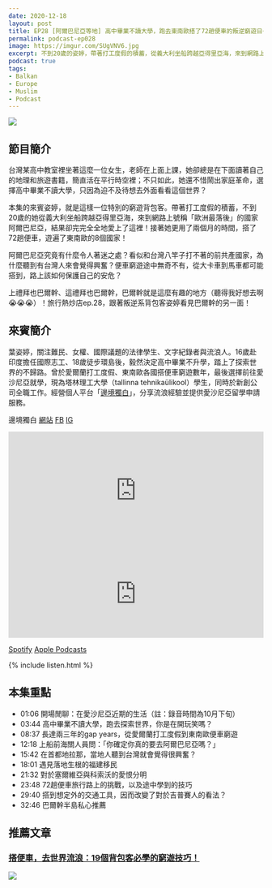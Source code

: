 ```yaml
---
date: 2020-12-18
layout: post
title: EP28 [阿爾巴尼亞等地] 高中畢業不讀大學，跑去東南歐搭了72趟便車的叛逆窮遊日子 ft. 邊境獨白 葉姿婷
permalink: podcast-ep028
image: https://imgur.com/SUgVNV6.jpg
excerpt: 不到20歲的姿婷，帶著打工度假的積蓄，從義大利坐船跨越亞得里亞海，來到網路上號稱「歐洲最落後」的國家阿爾巴尼亞，結果卻完完全全地愛上了這裡！接著她更搭了72趟便車，遊遍了東南歐的8個國家！東南歐究竟有著什麼難以抗拒的魅力？便車旅行有什麼小技巧？聽聽叛逆系背包客姿婷怎麼說吧！
podcast: true
tags:
- Balkan
- Europe
- Muslim
- Podcast
---
```


![](https://imgur.com/SUgVNV6.jpg)

## 節目簡介

台灣某高中教室裡坐著這麼一位女生，老師在上面上課，她卻總是在下面讀著自己的地理和旅遊書籍，簡直活在平行時空裡；不只如此，她還不惜鬧出家庭革命，選擇高中畢業不讀大學，只因為迫不及待想去外面看看這個世界？

本集的來賓姿婷，就是這樣一位特別的窮遊背包客。帶著打工度假的積蓄，不到20歲的她從義大利坐船跨越亞得里亞海，來到網路上號稱「歐洲最落後」的國家阿爾巴尼亞，結果卻完完全全地愛上了這裡！接著她更用了兩個月的時間，搭了72趟便車，遊遍了東南歐的8個國家！

阿爾巴尼亞究竟有什麼令人著迷之處？看似和台灣八竿子打不著的前共產國家，為什麼聽到有台灣人來會覺得興奮？便車窮遊途中無奇不有，從大卡車到馬車都可能搭到，路上該如何保護自己的安危？

上禮拜也巴爾幹、這禮拜也巴爾幹，巴爾幹就是這麼有趣的地方（聽得我好想去啊😭😭😭）！旅行熱炒店ep.28，跟著叛逆系背包客姿婷看見巴爾幹的另一面！

## 來賓簡介

葉姿婷，關注難民、女權、國際議題的法律學生、文字紀錄者與流浪人。16歲赴印度擔任國際志工、18歲徒步環島後，毅然決定高中畢業不升學，踏上了探索世界的不歸路。曾於愛爾蘭打工度假、東南歐各國搭便車窮遊數年，最後選擇前往愛沙尼亞就學，現為塔林理工大學（tallinna tehnikaülikool）學生，同時於新創公司全職工作。經營個人平台「[邊境獨白](theborderstory.com)」，分享流浪經驗並提供愛沙尼亞留學申請服務。

邊境獨白 [網站](https://theborderstory.com) [FB](https://www.facebook.com/borderxstory) [IG](https://www.instagram.com/tingyehxx/)

<iframe src="https://open.spotify.com/embed-podcast/episode/03fAvdMEgKlz2nP1EivaLq" width="100%" height="232" frameborder="0" allowtransparency="true" allow="encrypted-media"></iframe>

<iframe allow="autoplay *; encrypted-media *; fullscreen *" frameborder="0" height="175" style="width:100%;max-width:660px;overflow:hidden;background:transparent;" sandbox="allow-forms allow-popups allow-same-origin allow-scripts allow-storage-access-by-user-activation allow-top-navigation-by-user-activation" src="https://embed.podcasts.apple.com/tw/podcast/id1518914711?i=1000502783014"></iframe>

[Spotify](https://open.spotify.com/episode/03fAvdMEgKlz2nP1EivaLq)
[Apple Podcasts](https://podcasts.apple.com/tw/podcast/id1518914711?i=1000502783014)

{% include listen.html %}

## 本集重點

* 01:06 開場閒聊：在愛沙尼亞近期的生活（註：錄音時間為10月下旬）
* 03:44 高中畢業不讀大學，跑去探索世界，你是在開玩笑嗎？
* 08:37 長達兩三年的gap years，從愛爾蘭打工度假到東南歐便車窮遊
* 12:18 上船前海關人員問：「你確定你真的要去阿爾巴尼亞嗎？」
* 15:42 在首都地拉那，當地人聽到台灣就會覺得很興奮？
* 18:01 遇見落地生根的福建移民
* 21:32 對於塞爾維亞與科索沃的愛恨分明
* 23:48 72趟便車旅行路上的挑戰，以及途中學到的技巧
* 29:40 搭到想定外的交通工具，因而改變了對於吉普賽人的看法？
* 32:46 巴爾幹半島私心推薦

## 推薦文章

### [搭便車，去世界流浪：19個背包客必學的窮遊技巧！](https://theborderstory.com/hitchhiking/)

![](https://theborderstory.com/wp-content/uploads/2020/09/a15-585x434.jpeg)
